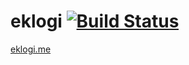 # eklogi [![Build Status](https://travis-ci.org/eklogi/idb.svg?branch=master)](https://travis-ci.org/eklogi/idb)

[eklogi.me](https://www.eklogi.me)
